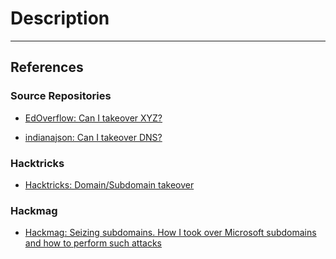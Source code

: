 # Description

---
## References

### Source Repositories

- [EdOverflow: Can I takeover XYZ?](https://github.com/EdOverflow/can-i-take-over-xyz)

- [indianajson: Can I takeover DNS?](https://github.com/indianajson/can-i-take-over-dns)

### Hacktricks

- [Hacktricks: Domain/Subdomain takeover](https://book.hacktricks.wiki/en/pentesting-web/domain-subdomain-takeover.html)

### Hackmag

- [Hackmag: Seizing subdomains. How I took over Microsoft subdomains and how to perform such attacks](https://hackmag.com/security/subdomain-interception)